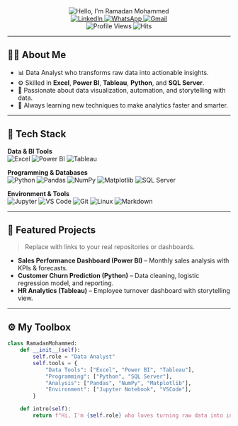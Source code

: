 <!-- PROFILE HEADER -->
<div align="center">

  <!-- Animated Typing Banner -->
  <img src="https://readme-typing-svg.demolab.com?font=JetBrains+Mono&weight=700&size=32&duration=2800&pause=800&center=true&vCenter=true&multiline=true&repeat=true&width=800&height=120&lines=%F0%9F%91%8B+Hello+Data%2C+I'm+Ramadan+Mohammed;Data+Analyst+%7C+Excel+%E2%80%A2+Power+BI+%E2%80%A2+Tableau+%E2%80%A2+Python+%E2%80%A2+SQL+Server" alt="Hello, I'm Ramadan Mohammed" />

  <br/>

  <!-- Contact Badges -->
  <a href="https://www.linkedin.com/in/1ramadan-mohammed/">
    <img src="https://img.shields.io/badge/LinkedIn-Ramadan%20Mohammed-0A66C2?logo=linkedin&logoColor=white" alt="LinkedIn"/>
  </a>
  <a href="https://wa.me/qr/XLDPSIAWE3BTD1">
    <img src="https://img.shields.io/badge/WhatsApp-Chat-25D366?logo=whatsapp&logoColor=white" alt="WhatsApp"/>
  </a>
  <a href="mailto:rama200520052005@gmail.com">
    <img src="https://img.shields.io/badge/Gmail-Email-D14836?logo=gmail&logoColor=white" alt="Gmail"/>
  </a>

  <br/>

  <!-- Counters -->
  <img src="https://komarev.com/ghpvc/?username=1ramadan-mohammed&style=for-the-badge&color=orange&label=PROFILE+VIEWS" alt="Profile Views"/>
  <img src="https://hits.seeyoufarm.com/api/count/incr/badge.svg?url=https%3A%2F%2Fgithub.com%2F1ramadan-mohammed&count_bg=%2379C83D&title_bg=%23555555&icon=database.svg&icon_color=%23E7E7E7&title=HITS&edge_flat=false" alt="Hits"/>
</div>

---

## 👨‍💻 About Me
- 📊 Data Analyst who transforms raw data into actionable insights.  
- ⚙️ Skilled in **Excel**, **Power BI**, **Tableau**, **Python**, and **SQL Server**.  
- 🧠 Passionate about data visualization, automation, and storytelling with data.  
- 🚀 Always learning new techniques to make analytics faster and smarter.  

---

## 🧰 Tech Stack

**Data & BI Tools**  
![Excel](https://img.shields.io/badge/Excel-217346?style=flat&logo=microsoft-excel&logoColor=white)
![Power BI](https://img.shields.io/badge/Power%20BI-F2C811?style=flat&logo=power-bi&logoColor=black)
![Tableau](https://img.shields.io/badge/Tableau-E97627?style=flat&logo=tableau&logoColor=white)

**Programming & Databases**  
![Python](https://img.shields.io/badge/Python-3776AB?style=flat&logo=python&logoColor=white)
![Pandas](https://img.shields.io/badge/Pandas-150458?style=flat&logo=pandas&logoColor=white)
![NumPy](https://img.shields.io/badge/NumPy-013243?style=flat&logo=numpy&logoColor=white)
![Matplotlib](https://img.shields.io/badge/Matplotlib-11557c?style=flat&logo=plotly&logoColor=white)
![SQL Server](https://img.shields.io/badge/SQL%20Server-CC2927?style=flat&logo=microsoftsqlserver&logoColor=white)

**Environment & Tools**  
![Jupyter](https://img.shields.io/badge/Jupyter-F37626?style=flat&logo=jupyter&logoColor=white)
![VS Code](https://img.shields.io/badge/VS%20Code-0078D4?style=flat&logo=visual-studio-code&logoColor=white)
![Git](https://img.shields.io/badge/Git-E44C30?style=flat&logo=git&logoColor=white)
![Linux](https://img.shields.io/badge/Linux-FCC624?style=flat&logo=linux&logoColor=black)
![Markdown](https://img.shields.io/badge/Markdown-000000?style=flat&logo=markdown&logoColor=white)

---

## 📂 Featured Projects
> Replace with links to your real repositories or dashboards.

- **Sales Performance Dashboard (Power BI)** – Monthly sales analysis with KPIs & forecasts.  
- **Customer Churn Prediction (Python)** – Data cleaning, logistic regression model, and reporting.  
- **HR Analytics (Tableau)** – Employee turnover dashboard with storytelling view.  

---

## ⚙️ My Toolbox
```python
class RamadanMohammed:
    def __init__(self):
        self.role = "Data Analyst"
        self.tools = {
            "Data Tools": ["Excel", "Power BI", "Tableau"],
            "Programming": ["Python", "SQL Server"],
            "Analysis": ["Pandas", "NumPy", "Matplotlib"],
            "Environment": ["Jupyter Notebook", "VSCode"],
        }

    def intro(self):
        return f"Hi, I'm {self.role} who loves turning raw data into insights 📊"
